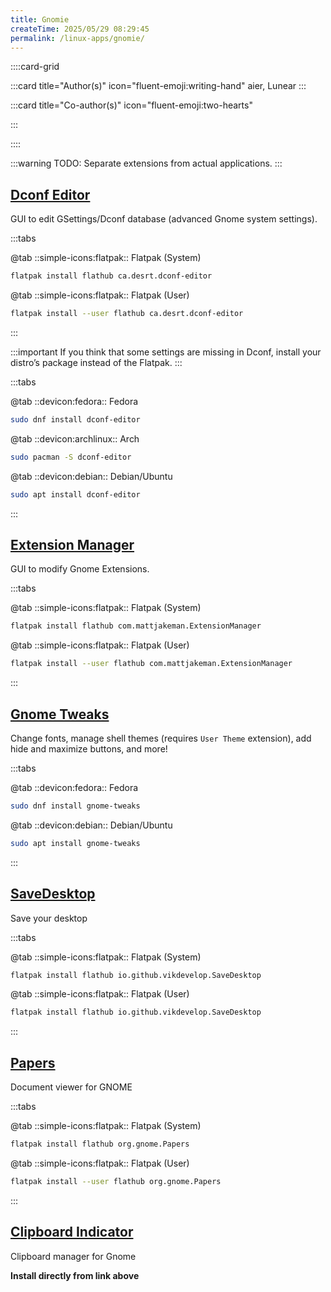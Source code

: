 ```yaml
---
title: Gnomie
createTime: 2025/05/29 08:29:45
permalink: /linux-apps/gnomie/
---
```


::::card-grid

:::card title="Author(s)" icon="fluent-emoji:writing-hand"
aier, Lunear
:::

:::card title="Co-author(s)" icon="fluent-emoji:two-hearts"

<!-- add name here -->

:::

::::

:::warning TODO: Separate extensions from actual applications.
:::

## **[Dconf Editor](https://flathub.org/apps/ca.desrt.dconf-editor)**

GUI to edit GSettings/Dconf database (advanced Gnome system settings).

:::tabs

@tab ::simple-icons:flatpak:: Flatpak (System)

```bash
flatpak install flathub ca.desrt.dconf-editor
```

@tab ::simple-icons:flatpak:: Flatpak (User)

```bash
flatpak install --user flathub ca.desrt.dconf-editor
```

:::

:::important
If you think that some settings are missing in Dconf, install your distro’s package instead of the Flatpak.
:::

:::tabs

@tab ::devicon:fedora:: Fedora

```bash
sudo dnf install dconf-editor
```

@tab ::devicon:archlinux:: Arch

```bash
sudo pacman -S dconf-editor
```

@tab ::devicon:debian:: Debian/Ubuntu

```bash
sudo apt install dconf-editor
```

:::

## **[Extension Manager](https://flathub.org/apps/com.mattjakeman.ExtensionManager)**

GUI to modify Gnome Extensions.

:::tabs

@tab ::simple-icons:flatpak:: Flatpak (System)

```bash
flatpak install flathub com.mattjakeman.ExtensionManager
```

@tab ::simple-icons:flatpak:: Flatpak (User)

```bash
flatpak install --user flathub com.mattjakeman.ExtensionManager
```

:::

## **[Gnome Tweaks](https://github.com/GNOME/gnome-tweaks)**

Change fonts, manage shell themes (requires `User Theme` extension), add hide and maximize buttons, and more!

:::tabs

@tab ::devicon:fedora:: Fedora

```bash
sudo dnf install gnome-tweaks
```

@tab ::devicon:debian:: Debian/Ubuntu

```bash
sudo apt install gnome-tweaks
```

:::

## **[SaveDesktop](https://flathub.org/apps/io.github.vikdevelop.SaveDesktop)**

Save your desktop

:::tabs

@tab ::simple-icons:flatpak:: Flatpak (System)

```bash
flatpak install flathub io.github.vikdevelop.SaveDesktop
```

@tab ::simple-icons:flatpak:: Flatpak (User)

```bash
flatpak install flathub io.github.vikdevelop.SaveDesktop
```

:::

<!-- ## **[Pano - Clipboard Manager](https://extensions.gnome.org/extension/5278/pano/)**
Gnome Extension, that provides a unique clipboard display.

:::tabs

@tab

```bash

``` -->

## **[Papers](https://apps.gnome.org/Papers/)**

Document viewer for GNOME

:::tabs

@tab ::simple-icons:flatpak:: Flatpak (System)

```bash
flatpak install flathub org.gnome.Papers
```

@tab ::simple-icons:flatpak:: Flatpak (User)

```bash
flatpak install --user flathub org.gnome.Papers
```

:::

## **[Clipboard Indicator](https://extensions.gnome.org/extension/779/clipboard-indicator/)**

Clipboard manager for Gnome

**Install directly from link above**
